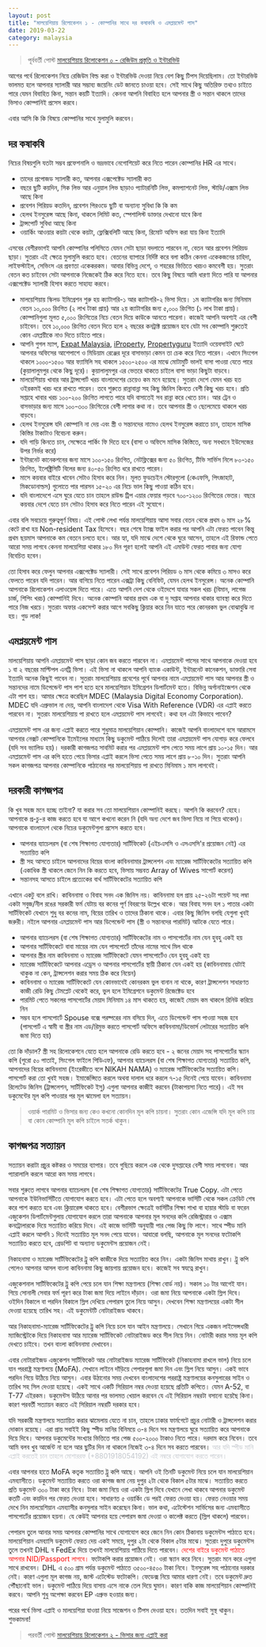 ```yaml
---
layout: post
title: "মালয়েশিয়ায় রিলোকেশন ১ - কোম্পানির সাথে দর কষাকষি ও এমপ্লয়মেন্ট পাস"
date: 2019-03-22
category: malaysia
---
```


> পূর্ববর্তী পোস্ট [মালয়েশিয়ায় রিলোকেশন ০ - রেজিউম প্রস্তুতি ও ইন্টারভিউ](https://bits.mdminhazulhaque.io/malaysia/malaysia-relocation-preparation-apply-interview-etc.html)

আগের পর্বে রিলোকেশন নিয়ে রেজিউম বিল্ড করা ও ইন্টারভিউ দেওয়া নিয়ে বেশ কিছু টিপস দিয়েছিলাম। তো ইন্টারভিউ ভালমত হলে আপনার স্যালারী আর সম্ভাব্য জয়েনিং ডেট জানতে চাওয়া হবে। সেই সাথে কিছু অতিরিক্ত তথ্যও চাইতে পারে যেমন বিবাহিত কিনা, সন্তান কয়টি ইত্যাদি। কেননা আপনি বিবাহিত হলে আপনার স্ত্রী ও সন্তান থাকলে তাদের ভিসাও কোম্পানিই প্রসেস করবে।

এবার আসি কি কি বিষয়ে কোম্পানির সাথে মুলামুলি করবেন।

## দর কষাকষি

নিচের বিষয়গুলি যতটা সম্ভব প্রফেশনালি ও ভদ্রভাবে নেগোশিয়েট করে নিতে পারেন কোম্পানির HR এর সাথে।

* তাদের প্রপোজড স্যালারী কত, আপনার এক্সপেক্টেড স্যালারী কত
* বছরে ছুটি কয়দিন, সিক লিভ আর এনুয়াল লিভ ছাড়াও প্যাটারনিটি লিভ, কমপ্যাশনেট লিভ, স্টাডি/এক্সাম লিভ আছে কিনা
* প্রবেশন পিরিয়ড কতদিন, প্রবেশন পিরওডে ছুটি বা অন্যান্য সুবিধা কি কি কম
* হেলথ ইনসুরেন্স আছে কিনা, থাকলে লিমিট কত, স্পেশালিস্ট ডাক্তার দেখানো যাবে কিনা
* ট্রান্সপোর্ট সুবিধা আছে কিনা
* ওয়ার্কিং আওয়ার কয়টা থেকে কয়টা, ফ্লেক্সিবলিটি আছে কিনা, রিমোট অফিস করা যায় কিনা ইত্যাদি

এসবের বেশীরভাগই আপনি কোম্পানির পলিসিতে যেমন সেটা ছাড়া বদলাতে পারবেন না, বেতন আর প্রবেশন পিরিয়ড ছাড়া। সুতরাং এই ক্ষেত্রে মুলামুলি করতে হবে। বেতনের ব্যাপারে নির্দিষ্ট করে বলা কঠিন কেননা একেকজনের চাহিদা, লাইফস্টাইল, সেভিংস এর প্রবণতা একেকরকম। আবার বিভিন্ন দেশে, ও শহরের ভিত্তিতে খরচও কমবেশী হয়। সুতরাং বেতন কত চাইবেন সেটা আপনাকে নিজেকেই ঠিক করে নিতে হবে। তবে কিছু বিষয়ে আমি ধারণা দিতে পারি যা আপনার এক্সপেক্টেড স্যালারী হিসাব করতে সাহায্য করবে।

* মালয়েশিয়ায় স্কিলড ইমিগ্রেশন শুরু হয় ক্যাটাগরি-১ আর ক্যাটাগরি-২ ভিসা দিয়ে। ১ম ক্যাটাগরির জন্য মিনিমাম বেতন ১০,০০০ রিংগিত (২ লাখ টাকা প্রায়) আর ২য় ক্যাটাগরির জন্য ৫,০০০ রিংগিত (১ লাখ টাকা প্রায়)। কোম্পানিগুলা মূলত ৫,০০০ রিংগিতের নিচে বেতন দিয়ে কাউকে আনতে পারেনা। কাজেই আপনি অবশ্যই এর বেশী চাইবেন। তবে ১০,০০০ রিংগিত বেতন দিতে হলে ২ বছরের কনট্রাক্ট প্রয়োজন হবে যেটা সব কোম্পানি শুরুতেই কোন এমপ্লয়ীকে নাও দিতে চাইতে পারে।
* আপনি গুগল ম্যাপ, [Expat Malaysia](https://www.expat.com/forum/viewforum.php?id=193), [iProperty](https://www.iproperty.com.my), [Propertyguru](https://www.propertyguru.com.my) ইত্যাদি ওয়েবসাইট ঘেটে আপনার অফিসের আশেপাশে ও মিডিয়াম রেঞ্জের দূরে বাসাভাড়া কেমন তা চেক করে নিতে পারেন। এখানে সিংগেল থাকলে ১০০০-১৫০০ আর ফ্যামিলি সহ থাকলে ১৫০০-২৫০০ এর মাঝে মোটামুটি ভালই বাসা পাওয়া যেতে পারে (কুয়ালালুমপুর থেকে কিছু দূরে)। কুয়ালালুমপুর এর ভেতরে থাকতে চাইলে বাসা ভাড়া কিছুটা বাড়বে।
* মালয়েশিয়ায় খাবার আর ট্রান্সপোর্ট খরচ বাংলাদেশের চেয়েও কম মনে হয়েছে। সুতরাং দেশে যেমন খরচ হত ওইরকমই খরচ ধরে রাখতে পারেন। তবে শুরুতে রান্নাবান্না সহ কিছু জিনিস কিনতে বেশী কিছু খরচ হবে। প্রতি সপ্তাহে খাবার খরচ ১০০-২০০ রিংগিত লাগতে পারে যদি বাসাতেই সব রান্না করে খেতে চান। আর ট্রেন ও বাসভাড়ার জন্য মাসে ১০০-৩০০ রিংগিতের বেশী লাগার কথা না। তবে আপনার স্ত্রী ও ছেলেমেয়ে থাকলে খরচ বাড়বে।
* হেলথ ইনসুরেন্স যদি কোম্পানি না দেয় এবং স্ত্রী ও সন্তানদের নামেও হেলথ ইনসুরেন্স করাতে চান, তাহলে মাসিক কিস্তির টাকাটাও বিবেচনা করুন।
* যদি গাড়ি কিনতে চান, সেক্ষেত্রে পার্কিং ফি দিতে হবে (বাসা ও অফিসে মাসিক কিস্তিতে, অন্য সবখানে ইউসেজের উপর নির্ভর করে)
* ইন্টারনেট কানেকশনের জন্য মাসে ১০০-১৫০ রিংগিত, নেটফ্লিক্সের জন্য ৫০ রিংগিত, টিভি সার্ভিস নিলে ৮০-১৫০ রিংগিত, ইলেক্ট্রিসিটি বিলের জন্য ৪০-৫০ রিংগিত ধরে রাখতে পারেন।
* মাসে কয়বার বাইরে খাবেন সেটাও হিসাব করে নিন। মূলত ফুডচেইন স্টোরগুলো (কেএফসি, পিৎজাহাট, মিকডোনাল্ডস) গুলোতে পার পারসন ১৫-২০ এর নিচে ভাল কিছু পাওয়া কঠিন হবে।
* যদি বাংলাদেশে এসে ঘুরে যেতে চান তাহলে রাউন্ড ট্রিপ এয়ার ফেয়ার পড়বে ৭০০-১২০০ রিংগিতের ভেতর। বছরে কয়বার দেশে যেতে চান সেটাও হিসাব করে নিতে পারেন এই সুযোগে।

এবার বলি সবচেয়ে গুরুত্বপূর্ণ বিষয়। এই পোস্ট লেখা পর্যন্ত মালয়েশিয়ায় আসা সবার বেতন থেকে প্রথম ৬ মাস ২৮% কেটে রাখা হয় Non-resident Tax হিসেবে। বছর শেষে ট্যাক্স ফাইল করার পর আপনি এটা ফেরত পাবেন কিন্তু প্রথম ছয়মাস আপনাকে কম বেতনে চলতে হবে। আর হ্যা, যদি মাঝে দেশে থেকে ঘুরে আসেন, তাহলে এই রিফান্ড পেতে আরো সময় লাগবে কেননা মালয়েশিয়া থাকার ১৮০ দিন পূরণ হলেই আপনি এই এমাউন্ট ফেরত পাবার জন্য যোগ্য বিবেচিত হবেন।

তো হিসাব করে ফেলুন আপনার এক্সপেক্টেড স্যালারী। সেই সাথে প্রবেশন পিরিয়ড ৬ মাস থেকে কমিয়ে ৩ মাসও করে ফেলতে পারেন যদি পারেন। আর বাগিয়ে নিতে পারেন এক্সট্রা কিছু বেনিফিট, যেমন হেলথ ইনসুরেন্স। অনেক কোম্পানি আপনাকে রিলোকেশন এলাওয়েন্স দিতে পারে। এতে আপনি দেশ থেকে ওইদেশে যাবার সকল খরচ (বিমান, লাগেজ চার্জ, শিপিং খরচ) কোম্পানিই দিবে। অনেক কোম্পানি আবার প্রথম এক বা দু সপ্তাহ আপনার থাকার ব্যাবস্থা করে দিতে পারে নিজ খরচে। সুতরাং অফার একসেপ্ট করার আগে সবকিছু ক্লিয়ার করে নিন যাতে পরে কোনরকম ভুল বোঝাবুঝি না হয়। গুড লাক!

## এমপ্লয়মেন্ট পাস

মালয়েশিয়ায় আপনি এমপ্লয়মেন্ট পাস ছাড়া কোন জব করতে পারবেন না। এমপ্লয়মেন্ট পাসের সাথে আপনাকে দেওয়া হবে ১ বা ২ বছরের মাল্টিপল এনট্রি ভিসা। এই ভিসা না থাকলে আপনি ব্যাংক একাউন্ট, ইন্টারনেট কানেকশন, ডাক্তারি সেবা ইত্যাদি অনেক কিছুই পাবেন না। সুতরাং মালয়েশিয়ায় প্রবেশের পূর্বে আপনার নামে এমপ্লয়মেন্ট পাস আর আপনার স্ত্রী ও সন্তানদের নামে ডিপেন্ডেন্ট পাস পাশ হতে হবে মালয়েশিয়ান ইমিগ্রেশন ডিপার্টমেন্ট হতে। বিভিন্ন অর্গানাইজেশন থেকে এটা পাশ হয়। আমার ক্ষেত্রে করেছিল MDEC (Malaysia Digital Economy Corporation). MDEC যদি এপ্রুভাল না দেয়, আপনি বাংলাদেশ থেকে Visa With Reference (VDR) এর এপ্লাই করতে পারবেন না। সুতরাং মালয়েশিয়ায় পা রাখতে হলে এমপ্লয়মেন্ট পাস লাগবেই। কথা হল এটা কিভাবে পাবেন?

এমপ্লয়মেন্ট পাস এর জন্য এপ্লাই করতে পারে শুধুমাত্র মালয়েশিয়ান কোম্পানি। কাজেই আপনি বাংলাদেশে বসে আরামসে আপনার নেক্সট কোম্পানিকে ইমেইলের মাধ্যমে কিছু ডকুমেন্ট পাঠিয়ে দিলেই তারা এমপ্লয়মেন্ট পাস যোগাড় করে ফেলবে (যদি সব ভ্যালিড হয়)। দরকারী কাগজপত্র সাবমিট করার পর এমপ্লয়মেন্ট পাস পেতে সময় লাগে প্রায় ১০-১৫ দিন। আর এমপ্লয়মেন্ট পাস এর কপি হাতে পেয়ে ভিসার এপ্লাই করলে ভিসা পেতে সময় লাগে প্রায় ৮-১০ দিন। সুতরাং আপনি সকল কাগজপত্র আপনার কোম্পানিকে পাঠানোর পর মালয়েশিয়ায় পা রাখতে মিনিমাম ১ মাস লাগবেই।

## দরকারী কাগজপত্র

কি খুব সহজ মনে হচ্ছে তাইনা? যা করার সব তো মালয়েশিয়ান কোম্পানিই করছে। আপনি কি করবেন? হেহে। আপনাকে প্র-চু-র কাজ করতে হবে যা আগে কখনো করেন নি (যদি অন্য দেশে জব ভিসা নিয়ে না গিয়ে থাকেন)। আপনাকে বাংলাদেশ থেকে নিচের ডকুমেন্টগুলা প্রসেস করতে হবে।

* আপনার ব্যাচেলরস (বা শেষ শিক্ষাগত যোগ্যতার) সার্টিফিকেট (এইচএসসি ও এসএসসি'র প্রয়োজন নেই) এর সত্যায়িত কপি
* স্ত্রী সহ আসতে চাইলে আপনাদের বিয়ের বাংলা কাবিননামার ট্রান্সলেশন এবং ম্যারেজ সার্টিফিকেটের সত্যায়িত কপি (একাধিক স্ত্রী থাকলে জেনে নিন কি করতে হবে, ভিসায় সম্ভবত Array of Wives সাপোর্ট করেনা)
* সন্তানসহ আসতে চাইলে প্রত্যেকের বার্থ সার্টিফিকেটের সত্যায়িত কপি

এখানে একটু বলে রাখি। কাবিননামা ও বিবাহ সনদ এক জিনিস নয়। কাবিননামা হল প্রায় ২৫-২৬টা পয়েন্ট সহ লম্বা একটা সবুজ/নীল রঙের সরকারী ফর্ম যেটায় বর কনের পূর্ণ বিবরণের উল্লেখ থাকে। আর বিবাহ সনদ হল ১ পাতার একটা সার্টিফিকেট যেখানে শুধু বর কনের নাম, বিয়ের তারিখ ও তাদের ঠিকানা থাকে। এবার কিছু জিনিস বলছি যেগুলা খুবই জরুরী। নইলে আপনার এমপ্লয়মেন্ট পাস আর ডিপেন্ডেন্ট পাস (স্ত্রী ও সন্তানদের পারমিট) আটকে যেতে পারে।

* আপনার ব্যাচেলরস (বা শেষ শিক্ষাগত যোগ্যতার) সার্টিফিকেটের নাম ও পাসপোর্টের নাম যেন হুবহু একই হয়
* আপনার সার্টিফিকেটে বাবা মায়ের নাম যেন পাসপোর্টে তাঁদের নামের সাথে মিল থাকে
* আপনার স্ত্রীর নাম কাবিননামা ও ম্যারেজ সার্টিফিকেটে যেমন পাসপোর্টেও যেন হুবহু একই হয়
* ম্যারেজ সার্টিফিকেটে আপনার এড্রেস ও আপনার পাসপোর্টের স্থায়ী ঠিকানা যেন একই হয় (কাবিননামায় যেটাই থাকুক না কেন, ট্রান্সলেশন করার সময় ঠিক করে নিয়েন)
* কাবিননামা ও ম্যারেজ সার্টিফিকেটে যেন কোনভাবেই কোনরকম ভুল বানান না থাকে, কারণ ট্রান্সলেশন সাধারণত কাজী রেডি কিছু টেমপ্লেট থেকেই করে, ভুল হলে ইমিগ্রেশনে ডকুমেন্ট রিজেক্টেড হবে
* পারমিট পেতে সকলের পাসপোর্টের মেয়াদ মিনিমাম ১৪ মাস থাকতে হয়, কাজেই মেয়াদ কম থাকলে রিনিউ করিয়ে নিন
* সম্ভব হলে পাসপোর্টে Spouse বক্সে পরষ্পরের নাম বসিয়ে দিন, এতে ডিপেন্ডেন্ট পাস পাওয়া সহজ হবে (পাসপোর্ট এ স্বামী বা স্ত্রীর নাম এড/রিমুভ করতে পাসপোর্ট অফিসে কাবিননামা/ডিভোর্স লেটারের সত্যায়িত কপি জমা দিতে হয়)

তো কি দাঁড়াল? স্ত্রী সহ রিলোকেশনে যেতে হলে আপনাকে রেডি করতে হবে - ২ জনের মেয়াদ সহ পাসপোর্টের স্ক্যান কপি (পুরো ৫০ পাতাই, সিংগেল ফাইলে পিডিএফ), আপনার ব্যাচেলরস (বা শেষ শিক্ষাগত যোগ্যতার) সত্যায়িত কপি, আপনাদের বিয়ের কাবিননামা (ইংরেজীতে বলে NIKAH NAMA) ও ম্যারেজ সার্টিফিকেটের সত্যায়িত কপি। পাসপোর্ট করা তো খুবই সহজ। ইমার্জেন্সিতে করলে অথবা দালাল ধরে করলে ৭-১৫ দিনেই পেয়ে যাবেন। কাবিননামা রিলেটেড জিনিস (ট্রান্সলেশন, সার্টিফিকেট ইসু) এগুলা আপনার কাজীই করবেন (টাকাপয়সা নিতে পারে)। এই সব ডকুমেন্টের মূল কপি পাওয়ার পর মূল ঝামেলা হল সত্যায়ন।

> ওয়ার্ক পারমিট ও ভিসার জন্য কেও কখনো কোনদিন মূল কপি চায়না। সুতরাং কোন এজেন্সি যদি মূল কপি চায় বা কোন কোম্পানি মূল কপি চাইলে সতর্ক থাকুন।

## কাগজপত্র সত্যায়ন

সত্যায়ন করাটা প্রচুর কষ্টকর ও সময়ের ব্যাপার। তবে গুছিয়ে করলে এক থেকে দুসপ্তাহের বেশী সময় লাগবেনা। আর প্যারালালি করলে আরো কম সময় লাগবে।

সবার শুরুতে লাগবে আপনার ব্যাচেলরস (বা শেষ শিক্ষাগত যোগ্যতার) সার্টিফিকেটের True Copy. এটা পেতে আপনাকে ইউনিভার্সিটিতে যোগাযোগ করতে হবে। এটা পেতে হলে অবশ্যই আপনাকে ভার্সিটি থেকে সকল ক্রেডিট শেষ করে পাশ করতে হবে এবং ক্লিয়ারেন্স থাকতে হবে। বেশীরভাগ ক্ষেত্রেই ভার্সিটির শিক্ষা শাখা বা হায়ার স্টাডি বা ফরেন এজুকেশন ডিপার্টমেন্টগুলায় যোগাযোগ করলে তারা আপনাকে আপনার মূল সনদের কপি রেজিস্ট্রারার ও এক্সাম কনট্রোলারকে দিয়ে সত্যায়িত করিয়ে দিবে। এই কাজে ভার্সিটি অনুযায়ী পার পেজ কিছু ফি লাগে। সাথে স্পীড মানি এপ্লাই করলে আপনি ১ দিনেই সত্যায়িত মূল সনদ পেয়ে যাবেন। আবারো বলছি, আপনাকে মূল সনদের ফটোকপি সত্যায়িত করতে হবে, গ্রেডশিট বা অন্যান্য ডকুমেন্টস প্রয়োজন নেই।

নিকাহনামা ও ম্যারেজ সার্টিফিকেটের ট্রু কপি কাজীকে দিয়ে সত্যায়িত করে নিন। একটা জিনিস মাথায় রাখুন। ট্রু কপি পেলেও আপনার আসল বাংলা কাবিননামা কিছু জায়গায় প্রয়োজন হবে। কাজেই সব স্বযত্নে রাখুন।

এজুকেশনাল সার্টিফিকেটের ট্রু কপি পেয়ে চলে যান শিক্ষা মন্ত্রণালয়ে (শিক্ষা বোর্ড নয়)। সকাল ১০ টার আগেই যান। গিয়ে সোনালী সেবার ফর্ম পূরণ করে টাকা জমা দিয়ে লাইনে দাঁড়ান। ওরা জমা নিয়ে আপনাকে একটা স্লিপ দিবে। ওইদিন বিকালে বা পরদিন বিকালে স্লিপ দেখিয়ে পেপারস তুলে নিয়ে আসুন। দেখবেন শিক্ষা মন্ত্রণালয়ের একটা সীল দেওয়া হয়েছে তারিখ সহ। এই ডকুমেন্টটি নোটারাইজড থাকবে।

 আর নিকাহনামা-ম্যারেজ সার্টিফিকেটের ট্রু কপি নিয়ে চলে যান আইন মন্ত্রণালয়ে। সেখানে গিয়ে একজন লাইসেন্সধারী ম্যাজিস্ট্রেটকে দিয়ে নিকাহনামা আর ম্যারেজ সার্টিফিকেট নোটারাইজড করে সীল নিয়ে নিন। নোটারী করার সময় মূল কপি দেখতে চাইবে। তখন বাংলা কাবিননামা দেখাবেন।

এবার নোটারাইজড এজুকেশন সার্টিফিকেট আর নোটারাইজড ম্যারেজ সার্টিফিকেট (নিকাহনামা রাখলে ভাল) নিয়ে চলে যান পররাষ্ট্র মন্ত্রণালয়ে (MoFA). সেখানে লাইনে দাঁড়িয়ে পেপারগুলা জমা দিন এবং স্লিপ নিয়ে আসুন। একই ভাবে পরদিন গিয়ে উঠিয়ে নিয়ে আসুন। এবার উঠানোর সময় দেখবেন বাংলাদেশের পররাষ্ট্র মন্ত্রণালয়ের কনসুলারের সাইন ও তারিখ সহ সিল দেওয়া হয়েছে। একই সাথে একটি সিরিয়াল নম্বর দেওয়া হয়েছে প্রতিটি কপিতে। যেমন A-52, বা T-77 এইরকম। ডকুমেন্টস উঠিয়ে আনার পর ভালমত খেয়াল করবেন যে এই সিরিয়াল নম্বরটা বসানো হয়েছৈ কিনা। কারণ পরবর্তী সত্যায়ন করতে এই সিরিয়াল নম্বরটি দরকার হবে।

যদি সরকারী মন্ত্রণালয়ে সত্যায়িত করার ঝামেলায় যেতে না চান, তাহলে ঢাকার ফার্মগেটে প্রচুর নোটারী ও ট্রান্সলেশন করার দোকান রয়েছে। এরা প্রায় সবাইই কিছু স্পীড মানির বিনিময়ে ৩-৪ দিনে সব মন্ত্রণালয়ে ঘুরে সত্যায়িত করে আপনাকে দিয়ে দিবে। আপনার ডকুমেন্টের সংখ্যার ভিত্তিতে পার পেজ ৫০০-২০০০ টাকাও নিতে পারে। দরদাম করে নিবেন। তবে আমি বলব খুব আর্জেন্ট না হলে আর ছুটির দিন না থাকলে নিজেই ৩-৪ দিনে সব করতে পারবেন। <span style="color: #c2c6cc">আর যদি স্পীড মানি এপ্লাই করতেই চান তাহলে মোশাররফ (+8801918054192) এই নম্বরে যোগাযোগ করতে পারেন।</span>

এবার আপনার হাতে MoFA কতৃক সত্যায়িত ট্রু কপি আছে। আপনি ওই তিনটি ডকুমেন্ট নিয়ে চলে যান মালয়েশিয়ান এমব্যাসীতে। ডকুমেন্ট সত্যায়িত করতে ওরা কাগজ জমা নেয় দুপুর ২টা থেকে বিকাল ৫টার মাঝে। সত্যায়িত করতে প্রতি ডকুমেন্ট ৩০০ টাকা করে নিবে। টাকা জমা নিয়ে ওরা একটা স্লিপ দিবে যেখানে লেখা থাকবে আপনার ডকুমেন্ট কতটি এবং কয়দিন পর ফেরত দেওয়া হবে। সাধারণত ৫ ওয়ার্কিং ডে পরই ফেরত দেওয়া হয়। ফেরত নেওয়ার সময় দেখে নিন মালয়েশিয়ান এমব্যাসীর কনসুলার সাইন করেছেন কিনা। ভাল কথা, এটেস্টেশন সার্ভিসের জন্য এমব্যাসীতে পাসপোর্টের প্রয়োজন হয়না। যে কেউই আপনার হয়ে পেপারস জমা দেওয়া ও কালেক্ট করতে (স্লিপ থাকলে) পারবেন।

পেপারস তুলে আনার সময় আপনার কোম্পানির সাথে যোগাযোগ করে জেনে নিন কোন ঠিকানায় ডকুমেন্টস পাঠাতে হবে। মালয়েশিয়ান এমব্যাসি ডকুমেন্ট ফেরত দেয় একই সময়ে, দুপুর ২টা থেকে বিকাল ৫টার মাঝে। সুতরাং দুপুরে ডকুমেন্টস তুলে তখনই DHL ব FedEx দিয়ে তখনই মালয়েশিয়ায় পাঠিয়ে দিতে পারবেন। <span style="color:red">দেশের বাইরে ডকুমেন্ট পাঠাতে আপনার NID/Passport লাগবে।</span> ফটোকপি করার প্রয়োজন নেই। ওরা স্ক্যান করে নিবে। সুতরাং মনে করে এগুলা সাথে রাখবেন। DHL এ ৫০০ গ্রাম পর্যন্ত ডকুমেন্ট পাঠাতে ৩৫০০-৪৫০০ টাকা নিবে। ইনসুরেন্স সহ পাঠানোর দরকার নেই। কারণ এগুলা মূল কাগজ নয়, জাস্ট এটেস্টেড ফটোকপি। ফেডেক্স নিয়ে আমার ধারণা নেই। তবে ডকুমেন্ট দ্রুত পৌঁছানোই ভাল। ডকুমেন্ট পাঠিয়ে দিয়ে বাসায় এসে নাকে তেল দিয়ে ঘুমান। কারণ বাকি কাজ মালয়েশিয়ান কোম্পানিই করবে। আপনি শুধু অপেক্ষা করবেন EP এপ্রুভ হওয়ার জন্য।

পরের পর্বে ভিসা এপ্লাই ও মালয়েশিয়া যাওয়া নিয়ে সাজেশন ও টিপস দেওয়া হবে। ততদিন সবাই সুস্থ থাকুন। শুভকামনা!

> পরবর্তী পোস্ট [মালয়েশিয়ায় রিলোকেশন ২ - ভিসার জন্য এপ্লাই করা](https://bits.mdminhazulhaque.io/malaysia/malaysia-single-entry-visa-prep.html)
